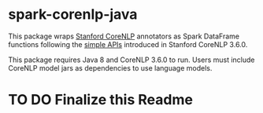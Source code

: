 # spark-corenlp-java

This package wraps [Stanford CoreNLP](http://stanfordnlp.github.io/CoreNLP/) annotators as Spark
DataFrame functions following the [simple APIs](http://stanfordnlp.github.io/CoreNLP/simple.html)
introduced in Stanford CoreNLP 3.6.0.

This package requires Java 8 and CoreNLP 3.6.0 to run.
Users must include CoreNLP model jars as dependencies to use language models.
# TO DO Finalize this Readme
